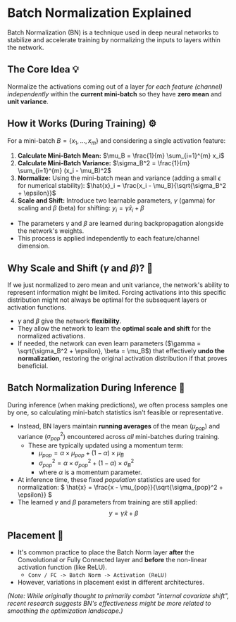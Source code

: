 # Batch Normalization Explained

Batch Normalization (BN) is a technique used in deep neural networks to stabilize and accelerate training by normalizing the inputs to layers within the network.

## The Core Idea 💡

Normalize the activations coming out of a layer *for each feature (channel) independently* within the **current mini-batch** so they have **zero mean** and **unit variance**.

## How it Works (During Training) ⚙️

For a mini-batch $B = \{x_1, ..., x_m\}$ and considering a single activation feature:

1.  **Calculate Mini-Batch Mean:**
    $\mu_B = \frac{1}{m} \sum_{i=1}^{m} x_i$
2.  **Calculate Mini-Batch Variance:**
    $\sigma_B^2 = \frac{1}{m} \sum_{i=1}^{m} (x_i - \mu_B)^2$
3.  **Normalize:** Using the mini-batch mean and variance (adding a small $\epsilon$ for numerical stability):
    $\hat{x}_i = \frac{x_i - \mu_B}{\sqrt{\sigma_B^2 + \epsilon}}$
4.  **Scale and Shift:** Introduce two learnable parameters, $\gamma$ (gamma) for scaling and $\beta$ (beta) for shifting:
    $y_i = \gamma \hat{x}_i + \beta$

*   The parameters $\gamma$ and $\beta$ are learned during backpropagation alongside the network's weights.
*   This process is applied independently to each feature/channel dimension.

## Why Scale and Shift ($\gamma$ and $\beta$)? 🤔

If we just normalized to zero mean and unit variance, the network's ability to represent information might be limited. Forcing activations into this specific distribution might not always be optimal for the subsequent layers or activation functions.

*   $\gamma$ and $\beta$ give the network **flexibility**.
*   They allow the network to learn the **optimal scale and shift** for the normalized activations.
*   If needed, the network can even learn parameters ($\gamma = \sqrt{\sigma_B^2 + \epsilon}, \beta = \mu_B$) that effectively **undo the normalization**, restoring the original activation distribution if that proves beneficial.

## Batch Normalization During Inference 🧐

During inference (when making predictions), we often process samples one by one, so calculating mini-batch statistics isn't feasible or representative.

*   Instead, BN layers maintain **running averages** of the mean ($\mu_{pop}$) and variance ($\sigma^2_{pop}$) encountered across *all* mini-batches during training.
    *   These are typically updated using a momentum term:
        *   $\mu_{pop} = \alpha \times \mu_{pop} + (1 - \alpha) \times \mu_B$
        *   $\sigma_{pop}^2 = \alpha \times \sigma_{pop}^2 + (1 - \alpha) \times \sigma_B^2$
        * where $\alpha$ is a momentum parameter.
*   At inference time, these fixed *population* statistics are used for normalization:
    $ \hat{x} = \frac{x - \mu_{pop}}{\sqrt{\sigma_{pop}^2 + \epsilon}} $
*   The learned $\gamma$ and $\beta$ parameters from training are still applied:
    $$ y = \gamma \hat{x} + \beta $$

## Placement 📍

*   It's common practice to place the Batch Norm layer **after** the Convolutional or Fully Connected layer and **before** the non-linear activation function (like ReLU).
    *   `Conv / FC -> Batch Norm -> Activation (ReLU)`
*   However, variations in placement exist in different architectures.

*(Note: While originally thought to primarily combat "internal covariate shift", recent research suggests BN's effectiveness might be more related to smoothing the optimization landscape.)*